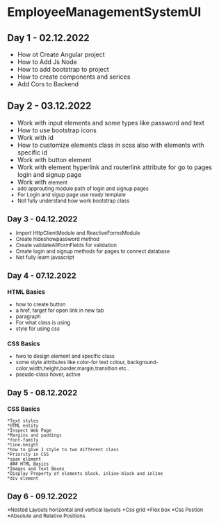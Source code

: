 # EmployeeManagementSystemUI

## Day 1 - 02.12.2022
* How ot Create Angular project
* How to Add Js Node
* How to add bootstrap to project
* How to create components and serices 
* Add Cors to Backend

## Day 2 - 03.12.2022
* Work with input elements and some types like password and text
* How to use bootstrap icons
* Work with id 
* How to customize elements class in scss also with elements with specific id
* Work with button element
* Work with <a> element hyperlink and routerlink attribute for go to pages login and signup page
* Work with <small>element
* add approuting module path of login and signup pages
* For Login and sigup page use ready template
* Not fully understand how work bootstrap class
  
 ## Day 3 - 04.12.2022
 * Import HttpClientModule and ReactiveFormsModule
 * Create hideshowpassword method
 * Create validateAllFormFields for validation
 * Create login and signup methods for pages to connect database
 * Not fully learn javascript
 
 ## Day 4 - 07.12.2022
 ### HTML Basics
  * how to create button
  * a href, target for open link in new tab
  * paragraph
  * For what class is using 
  * style for using css
  ### CSS Basics
  * hwo to design element and specific class
  * some style attributes like color-for text colour, background-color,width,height,border,margin,transition etc..
  * pseudo-class hover, active
  
  ## Day 5 - 08.12.2022
   ### CSS Basics
    *Text styles
    *HTML entity
    *Inspect Web Page
    *Margins and paddings
    *font-family
    *line-height
    *how to give 1 style to two different class
    *Priority in CSS
    *span element
     ### HTML Basics
    *Images and Text Boxes
    *Display Property of elements block, inline-block and inline
    *div element
  
  ## Day 6 - 09.12.2022
  *Nested Layouts horizontal and vertical layouts
  *Css grid
  *Flex box
  *Css Postion
  *Absolute and Relative Positions
  
  
  
  
  
  
  
  
  
  
 
